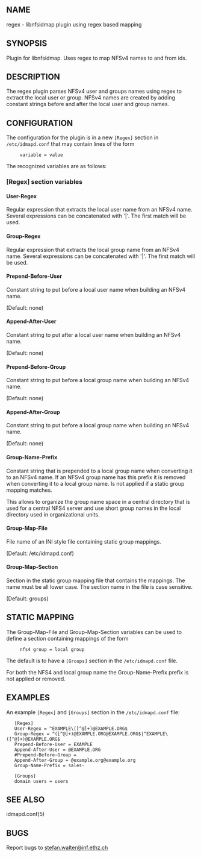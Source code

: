 ## NAME
regex - libnfsidmap plugin using regex based mapping

## SYNOPSIS
Plugin for libnfsidmap.  Uses regex to map NFSv4 names to and from ids.

## DESCRIPTION
The  regex  plugin  parses  NFSv4  user and groups names using regex to
extract the local user or group. NFSv4 names are created by adding constant
strings before and after the local user and group names.

## CONFIGURATION
The configuration for the  plugin  is  in  a  new  `[Regex]`  section  in
`/etc/idmapd.conf` that may contain lines of the form

         variable = value

The recognized variables are as follows:

### [Regex] section variables

#### User-Regex
Regular  expression  that  extracts  the local user name from an
NFSv4 name. Several expressions can be  concatenated  with  '|'.
The first match will be used.


#### Group-Regex
Regular  expression  that  extracts the local group name from an
NFSv4 name. Several expressions can be  concatenated  with  '|'.
The first match will be used.

#### Prepend-Before-User
Constant string to put before a local user name when building an
NFSv4 name.

(Default: none)

#### Append-After-User
Constant string to put after a local user name when building  an
NFSv4 name.

(Default: none)

#### Prepend-Before-Group
Constant  string  to put before a local group name when building
an NFSv4 name.

(Default: none)

#### Append-After-Group
Constant string to put before a local group name  when  building
an NFSv4 name.

(Default: none)

#### Group-Name-Prefix
Constant  string  that  is  prepended to a local group name when
converting it to an NFSv4 name. If an NFSv4 group name has  this
prefix  it  is removed when converting it to a local group name.
Is not applied if a static group mapping matches.

This allows to organize the group name space in a central directory
that is used for a central NFS4 server and use short group
names in the local directory used in organizational units.

#### Group-Map-File
File name of an INI style file containing static group mappings.

(Default: /etc/idmapd.conf)

#### Group-Map-Section
Section in the static group mapping file that contains the  mappings.
The name must be all lower case. The section name in the
file is case sensitive.

(Default: groups)

## STATIC MAPPING
The Group-Map-File and  Group-Map-Section  variables  can  be  used  to
define a section containing mappings of the form

         nfs4 group = local group

The default is to have a `[Groups]` section in the `/etc/idmapd.conf` file.

For  both the NFS4 and local group name the Group-Name-Prefix prefix is
not applied or removed.

## EXAMPLES
An example `[Regex]` and `[Groups]` section in the `/etc/idmapd.conf` file:

       [Regex]
       User-Regex = ^EXAMPLE\([^@]+)@EXAMPLE.ORG$
       Group-Regex = ^([^@]+)@EXAMPLE.ORG@EXAMPLE.ORG$|^EXAMPLE\([^@]+)@EXAMPLE.ORG$
       Prepend-Before-User = EXAMPLE
       Append-After-User = @EXAMPLE.ORG
       #Prepend-Before-Group =
       Append-After-Group = @example.org@example.org
       Group-Name-Prefix = sales-

       [Groups]
       domain users = users

## SEE ALSO
idmapd.conf(5)

## BUGS
Report bugs to <stefan.walter@inf.ethz.ch>
